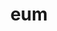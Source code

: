 ---
title: eum
meaning: him (accusative)
ch: seven
pos: pronoun
abbgender: m.
abbgender2: masc.
gender: masculine
mt: yes
mt5thru7: yes
ss: yes
ss1: yes
---